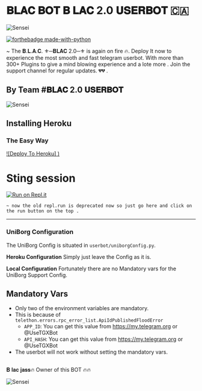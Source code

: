 # 𝐁𝐋𝐀𝐂 𝐁𝐎𝐓  𝐁 𝐋𝐀𝐂  2.0  𝐔𝐒𝐄𝐑𝐁𝐎𝐓 🇨🇦


![Sensei](https://telegra.ph/file/3ccaaaa11ad15e10f6647.jpg)

 
[![forthebadge made-with-python](http://ForTheBadge.com/images/badges/made-with-python.svg)](https://www.python.org/)


~ The 𝐁.𝐋.𝐀.𝐂. ⚜️─𝐁𝐋𝐀𝐂 2.0─⚜️ is again on fire 🔥. Deploy It now to experience the most smooth and fast telegram userbot. With more than 300+ Plugins to give a mind blowing experience and a lote more . Join the support channel for regular updates.
💔💔 . 

## By Team #𝐁𝐋𝐀𝐂 2.0 𝐔𝐒𝐄𝐑𝐁𝐎𝐓

![Sensei](https://telegra.ph/file/3ccaaaa11ad15e10f6647.jpg)




## Installing Heroku 

### The Easy Way
[![Deploy To Heroku] )](https://heroku.com/deploy?template=https://github.com/SenseiOfficial/Sensei-BOT/)


# Sting session 



[![Run on Repl.it](https://repl.it/badge/github/STARKGANG/friday)](https://repl.it/@pawanjatt/B-Lacuserbot#main.py)


    
    ~ now the old repl.run is deprecated now so just go here and click on the run button on the top .
-------------------------------------------------

### UniBorg Configuration


The UniBorg Config is situated in `userbot/uniborgConfig.py`.

**Heroku Configuration**
Simply just leave the Config as it is.

**Local Configuration**
Fortunately there are no Mandatory vars for the UniBorg Support Config.

## Mandatory Vars

- Only two of the environment variables are mandatory.
- This is because of `telethon.errors.rpc_error_list.ApiIdPublishedFloodError`
    - `APP_ID`:   You can get this value from https://my.telegram.org or @UseTGXBot
    - `API_HASH`:   You can get this value from https://my.telegram.org or @UseTGXBot
- The userbot will not work without setting the mandatory vars.

## 
 𝐁 𝐥𝐚𝐜 𝐣𝐚𝐬𝐬🔥 Owner of this BOT 🔥🔥
         



![Sensei](https://telegra.ph/file/3ccaaaa11ad15e10f6647.jpg)
   
     
  

   

